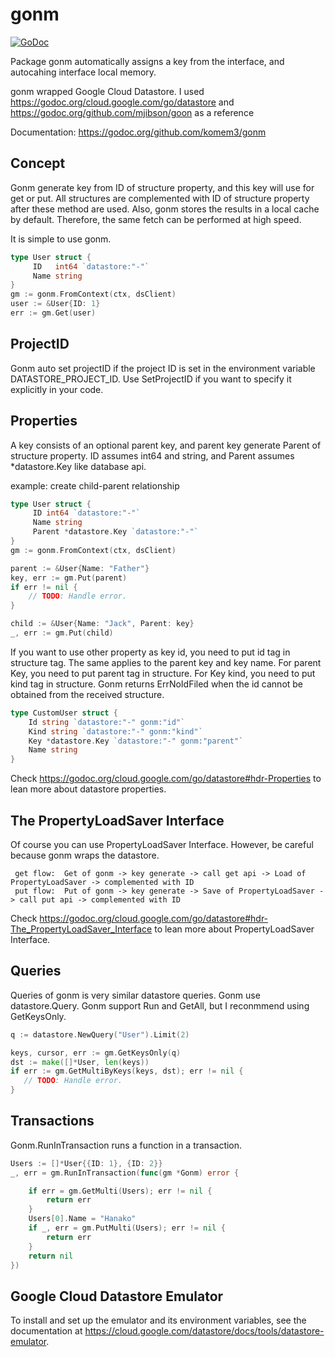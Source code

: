 # gonm

[![GoDoc](https://godoc.org/github.com/golang/gddo?status.svg)](https://godoc.org/github.com/komem3/gonm)

Package gonm automatically assigns a key from the interface, and autocahing interface local memory.

gonm wrapped Google Cloud Datastore.
I used https://godoc.org/cloud.google.com/go/datastore and https://godoc.org/github.com/mjibson/goon as a reference

Documentation: https://godoc.org/github.com/komem3/gonm

## Concept

Gonm generate key from ID of structure property, and this key will use for get or put.
All structures are complemented with ID of structure property after these method are used.
Also, gonm stores the results in a local cache by default. Therefore, the same fetch can be performed at high speed.

It is simple to use gonm.

```go
type User struct {
     ID   int64 `datastore:"-"`
     Name string
}
gm := gonm.FromContext(ctx, dsClient)
user := &User{ID: 1}
err := gm.Get(user)
```

## ProjectID

Gonm auto set projectID if the project ID is set in the environment variable DATASTORE_PROJECT_ID.
Use SetProjectID if you want to specify it explicitly in your code.

## Properties

A key consists of an optional parent key, and parent key generate Parent of structure property.
ID assumes int64 and string, and Parent assumes *datastore.Key like database api.

example: create child-parent relationship

```go
type User struct {
     ID int64 `datastore:"-"`
     Name string
     Parent *datastore.Key `datastore:"-"`
}
gm := gonm.FromContext(ctx, dsClient)

parent := &User{Name: "Father"}
key, err := gm.Put(parent)
if err != nil {
    // TODO: Handle error.
}

child := &User{Name: "Jack", Parent: key}
_, err := gm.Put(child)
```

If you want to use other property as key id, you need to put id tag in structure tag.
The same applies to the parent key and key name. For parent Key, you need to put parent tag in structure.
For Key kind, you need to put kind tag in structure.
Gonm returns ErrNoIdFiled when the id cannot be obtained from the received structure.

```go
type CustomUser struct {
    Id string `datastore:"-" gonm:"id"`
    Kind string `datastore:"-" gonm:"kind"`
    Key *datastore.Key `datastore:"-" gonm:"parent"`
    Name string
}
```

Check https://godoc.org/cloud.google.com/go/datastore#hdr-Properties to lean more about datastore properties.


## The PropertyLoadSaver Interface

Of course you can use PropertyLoadSaver Interface. However, be careful because gonm wraps the datastore.

```
 get flow:  Get of gonm -> key generate -> call get api -> Load of PropertyLoadSaver -> complemented with ID
 put flow:  Put of gonm -> key generate -> Save of PropertyLoadSaver -> call put api -> complemented with ID
```

Check https://godoc.org/cloud.google.com/go/datastore#hdr-The_PropertyLoadSaver_Interface to lean more about PropertyLoadSaver Interface.


## Queries

Queries of gonm is very similar datastore queries. Gonm use datastore.Query.
Gonm support Run and GetAll, but I reconmmend using GetKeysOnly.

```go
q := datastore.NewQuery("User").Limit(2)

keys, cursor, err := gm.GetKeysOnly(q)
dst := make([]*User, len(keys))
if err := gm.GetMultiByKeys(keys, dst); err != nil {
   // TODO: Handle error.
}
```

## Transactions

Gonm.RunInTransaction runs a function in a transaction.

```go
Users := []*User{{ID: 1}, {ID: 2}}
_, err = gm.RunInTransaction(func(gm *Gonm) error {

    if err = gm.GetMulti(Users); err != nil {
        return err
    }
    Users[0].Name = "Hanako"
    if _, err = gm.PutMulti(Users); err != nil {
        return err
    }
    return nil
})
```

## Google Cloud Datastore Emulator

To install and set up the emulator and its environment variables,
see the documentation at https://cloud.google.com/datastore/docs/tools/datastore-emulator.
